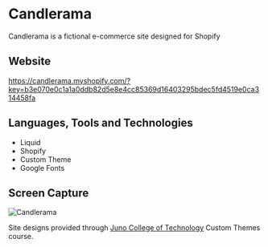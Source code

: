 # Candlerama
Candlerama is a fictional e-commerce site designed for Shopify

## Website
https://candlerama.myshopify.com/?key=b3e070e0c1a1a0ddb82d5e8e4cc85369d16403295bdec5fd4519e0ca314458fa

## Languages, Tools and Technologies

* Liquid
* Shopify
* Custom Theme
* Google Fonts

## Screen Capture
![Candlerama](candles.png)

Site designs provided through [Juno College of Technology](https://junocollege.com/) Custom Themes course.

